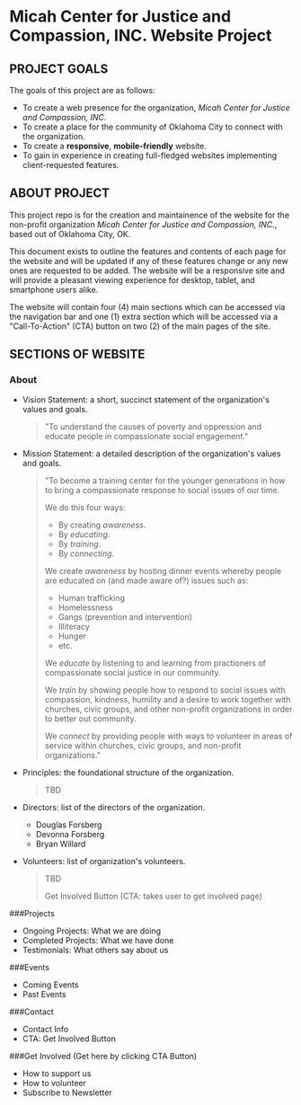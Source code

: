 Micah Center for Justice and Compassion, INC. Website Project
=============================================================

PROJECT GOALS
-------------

The goals of this project are as follows:

- To create a web presence for the organization, _Micah Center for Justice and Compassion, INC._
- To create a place for the community of Oklahoma City to connect with the organization.
- To create a __responsive__, __mobile-friendly__ website.
- To gain in experience in creating full-fledged websites implementing client-requested features.

ABOUT PROJECT
-------------

This project repo is for the creation and maintainence of the website for the non-profit organization _Micah Center for Justice and Compassion, INC._, based out of Oklahoma City, OK.

This document exists to outline the features and contents of each page for the website and will be updated if any of these features change or any new ones are requested to be added. The website will be a responsive site and will provide a pleasant viewing experience for desktop, tablet, and smartphone users alike.

The website will contain four (4) main sections which can be accessed via the navigation bar and one (1) extra section which will be accessed via a "Call-To-Action" (CTA) button on two (2) of the main pages of the site.

SECTIONS OF WEBSITE
-------------------

### About
-   Vision Statement: a short, succinct statement of the organization's values and goals.

    > "To understand the causes of poverty and oppression and educate people in compassionate social engagement."

-   Mission Statement: a detailed description of the organization's values and goals.

    > "To become a training center for the younger generations in how to bring a compassionate response to social issues of our time.
    >
    > We do this four ways:
    >
    > - By creating _awareness_.
    > - By _educating_.
    > - By _training_.
    > - By _connecting_.
    >
    > We create _awareness_ by hosting dinner events whereby people are educated on (and made aware of?) issues such as:
    >
    > - Human trafficking
    > - Homelessness
    > - Gangs (prevention and intervention)
    > - Illiteracy
    > - Hunger
    > - etc.
    >
    > We _educate_ by listening to and learning from practioners of compassionate social justice in our community.
    >
    > We _train_ by showing people how to respond to social issues with compassion, kindness, humility and a desire to work together with churches, civic groups, and other non-profit organizations in order to better out community.
    >
    > We _connect_ by providing people with ways to volunteer in areas of service within churches, civic groups, and non-profit organizations."

-   Principles: the foundational structure of the organization.
    
    > TBD

-   Directors: list of the directors of the organization.
    
    - Douglas Forsberg
    - Devonna Forsberg
    - Bryan Willard

-   Volunteers: list of organization's volunteers.
    
    > TBD
    > 
    > Get Involved Button (CTA: takes user to get involved page)

###Projects
- Ongoing Projects: What we are doing
- Completed Projects: What we have done
- Testimonials: What others say about us

###Events
- Coming Events
- Past Events

###Contact
- Contact Info
- CTA: Get Involved Button

###Get Involved (Get here by clicking CTA Button)
- How to support us
- How to volunteer
- Subscribe to Newsletter
